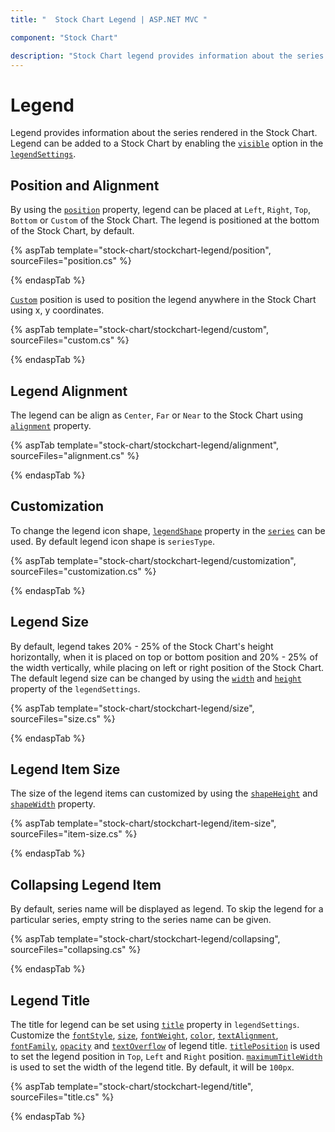```yaml
---
title: "  Stock Chart Legend | ASP.NET MVC "

component: "Stock Chart"

description: "Stock Chart legend provides information about the series rendered in the Stock Chart. It has different alignment, shapes and customization properties."
---
```


# Legend

Legend provides information about the series rendered in the Stock Chart. Legend can be added to a Stock Chart by enabling the [`visible`](https://help.syncfusion.com/cr/aspnetcore-js2/Syncfusion.EJ2.Charts.StockChartStockChartLegendSettings.html#Syncfusion_EJ2_Charts_StockChartStockChartLegendSettings_Visible) option in the [`legendSettings`](https://help.syncfusion.com/cr/aspnetcore-js2/Syncfusion.EJ2.Charts.StockChartStockChartLegendSettings.html#Syncfusion_EJ2_Charts_StockChartStockChartLegendSettings).

## Position and Alignment

By using the [`position`](https://help.syncfusion.com/cr/aspnetcore-js2/Syncfusion.EJ2.Charts.StockChartStockChartLegendSettings.html#Syncfusion_EJ2_Charts_StockChartStockChartLegendSettings_Position) property, legend can be placed at `Left`, `Right`, `Top`, `Bottom` or `Custom` of the Stock Chart. The legend is positioned at the bottom of the Stock Chart, by default.

{% aspTab template="stock-chart/stockchart-legend/position", sourceFiles="position.cs" %}

{% endaspTab %}

[`Custom`](https://help.syncfusion.com/cr/aspnetcore-js2/Syncfusion.EJ2.Charts.StockChartStockChartLegendSettings.html#Syncfusion_EJ2_Charts_StockChartStockChartLegendSettings_Position) position is used to position the legend anywhere in the Stock Chart using x, y coordinates.

{% aspTab template="stock-chart/stockchart-legend/custom", sourceFiles="custom.cs" %}

{% endaspTab %}

## Legend Alignment

The legend can be align as `Center`, `Far` or `Near` to the Stock Chart using [`alignment`](https://help.syncfusion.com/cr/aspnetcore-js2/Syncfusion.EJ2.Charts.StockChartStockChartLegendSettings.html#Syncfusion_EJ2_Charts_StockChartStockChartLegendSettings_Alignment) property.

{% aspTab template="stock-chart/stockchart-legend/alignment", sourceFiles="alignment.cs" %}

{% endaspTab %}

## Customization

To change the legend icon shape, [`legendShape`](https://help.syncfusion.com/cr/aspnetcore-js2/Syncfusion.EJ2.Charts.StockChartStockChartSeries.html#Syncfusion_EJ2_Charts_StockChartStockChartSeries_LegendShape) property in the [`series`](https://help.syncfusion.com/cr/aspnetcore-js2/Syncfusion.EJ2.Charts.StockChartStockChartSeries.html#Syncfusion_EJ2_Charts_StockChartStockChartSeries) can be used. By default legend icon shape is `seriesType`.

{% aspTab template="stock-chart/stockchart-legend/customization", sourceFiles="customization.cs" %}

{% endaspTab %}

## Legend Size

By default, legend takes 20% - 25% of the Stock Chart's height horizontally, when it is placed on top or bottom position and 20% - 25% of the width vertically, while placing on left or right position of the Stock Chart. The default legend size can be changed by using the [`width`](https://help.syncfusion.com/cr/aspnetcore-js2/Syncfusion.EJ2.Charts.StockChartStockChartLegendSettings.html#Syncfusion_EJ2_Charts_StockChartStockChartLegendSettings_Width) and [`height`](https://help.syncfusion.com/cr/aspnetcore-js2/Syncfusion.EJ2.Charts.StockChartStockChartLegendSettings.html#Syncfusion_EJ2_Charts_StockChartStockChartLegendSettings_Height) property of the `legendSettings`.

{% aspTab template="stock-chart/stockchart-legend/size", sourceFiles="size.cs" %}

{% endaspTab %}

## Legend Item Size

The size of the legend items can customized by using the [`shapeHeight`](https://help.syncfusion.com/cr/aspnetcore-js2/Syncfusion.EJ2.Charts.StockChartStockChartLegendSettings.html#Syncfusion_EJ2_Charts_StockChartStockChartLegendSettings_ShapeHeight) and [`shapeWidth`](https://help.syncfusion.com/cr/aspnetcore-js2/Syncfusion.EJ2.Charts.StockChartStockChartLegendSettings.html#Syncfusion_EJ2_Charts_StockChartStockChartLegendSettings_ShapeWidth) property.

{% aspTab template="stock-chart/stockchart-legend/item-size", sourceFiles="item-size.cs" %}

{% endaspTab %}

## Collapsing Legend Item

By default, series name will be displayed as legend. To skip the legend for a particular series, empty string to the series name can be given.

{% aspTab template="stock-chart/stockchart-legend/collapsing", sourceFiles="collapsing.cs" %}

{% endaspTab %}

## Legend Title

The title for legend can be set using [`title`](https://help.syncfusion.com/cr/aspnetcore-js2/Syncfusion.EJ2.Charts.StockChartStockChartLegendSettings.html#Syncfusion_EJ2_Charts_StockChartStockChartLegendSettings_Title) property in `legendSettings`. Customize the [`fontStyle`](https://help.syncfusion.com/cr/aspnetcore-js2/Syncfusion.EJ2.Charts.StockChartFont.html#Syncfusion_EJ2_Charts_StockChartFont_FontStyle), [`size`](https://help.syncfusion.com/cr/aspnetcore-js2/Syncfusion.EJ2.Charts.StockChartFont.html#Syncfusion_EJ2_Charts_StockChartFont_Size), [`fontWeight`](https://help.syncfusion.com/cr/aspnetcore-js2/Syncfusion.EJ2.Charts.StockChartFont.html#Syncfusion_EJ2_Charts_StockChartFont_FontWeight), [`color`](https://help.syncfusion.com/cr/aspnetcore-js2/Syncfusion.EJ2.Charts.StockChartFont.html#Syncfusion_EJ2_Charts_StockChartFont_Color), [`textAlignment`](https://help.syncfusion.com/cr/aspnetcore-js2/Syncfusion.EJ2.Charts.StockChartFont.html#Syncfusion_EJ2_Charts_StockChartFont_TextAlignment), [`fontFamily`](https://help.syncfusion.com/cr/aspnetcore-js2/Syncfusion.EJ2.Charts.StockChartFont.html#Syncfusion_EJ2_Charts_StockChartFont_FontFamily), [`opacity`](https://help.syncfusion.com/cr/aspnetcore-js2/Syncfusion.EJ2.Charts.StockChartFont.html#Syncfusion_EJ2_Charts_StockChartFont_Opacity) and [`textOverflow`](https://help.syncfusion.com/cr/aspnetcore-js2/Syncfusion.EJ2.Charts.StockChartFont.html#Syncfusion_EJ2_Charts_StockChartFont_TextOverflow) of legend title. [`titlePosition`](https://help.syncfusion.com/cr/aspnetcore-js2/Syncfusion.EJ2.Charts.StockChartStockChartLegendSettings.html#Syncfusion_EJ2_Charts_StockChartStockChartLegendSettings_TitlePosition) is used to set the legend position in `Top`, `Left` and `Right` position. [`maximumTitleWidth`](https://help.syncfusion.com/cr/aspnetcore-js2/Syncfusion.EJ2.Charts.StockChartStockChartLegendSettings.html#Syncfusion_EJ2_Charts_StockChartStockChartLegendSettings_MaximumTitleWidth) is used to set the width of the legend title. By default, it will be `100px`.

{% aspTab template="stock-chart/stockchart-legend/title", sourceFiles="title.cs" %}

{% endaspTab %}
